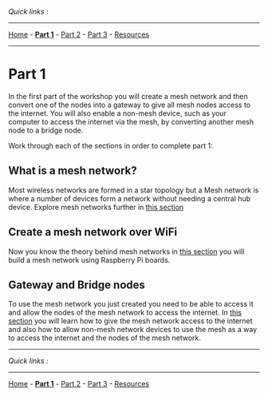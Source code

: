*Quick links :*
***
[Home](/README.md) - [**Part 1**](/part1/README.md) - [Part 2](/part2/README.md) - [Part 3](/part3/README.md) - [Resources](/additionalResources/README.md)
***

# Part 1

In the first part of the workshop you will create a mesh network and then convert one of the nodes into a gateway to give all mesh nodes access to the internet.  You will also enable a non-mesh device, such as your computer to access the internet via the mesh, by converting another mesh node to a bridge node.

Work through each of the sections in order to complete part 1:

## What is a mesh network?

Most wireless networks are formed in a star topology but a Mesh network is where a number of devices form a network without needing a central hub device.  Explore mesh networks further in [this section](MESH.md) 

## Create a mesh network over WiFi

Now you know the theory behind mesh networks in [this section](PIMESH.md) you will build a mesh network using Raspberry Pi boards.

## Gateway and Bridge nodes

To use the mesh network you just created you need to be able to access it and allow the nodes of the mesh network to access the internet.  In [this section](ROUTE.md) you will learn how to give the mesh network access to the internet and also how to allow non-mesh network devices to use the mesh as a way to access the internet and the nodes of the mesh network.

***
*Quick links :*
***
[Home](/README.md) - [**Part 1**](/part1/README.md) - [Part 2](/part2/README.md) - [Part 3](/part3/README.md) - [Resources](/additionalResources/README.md)